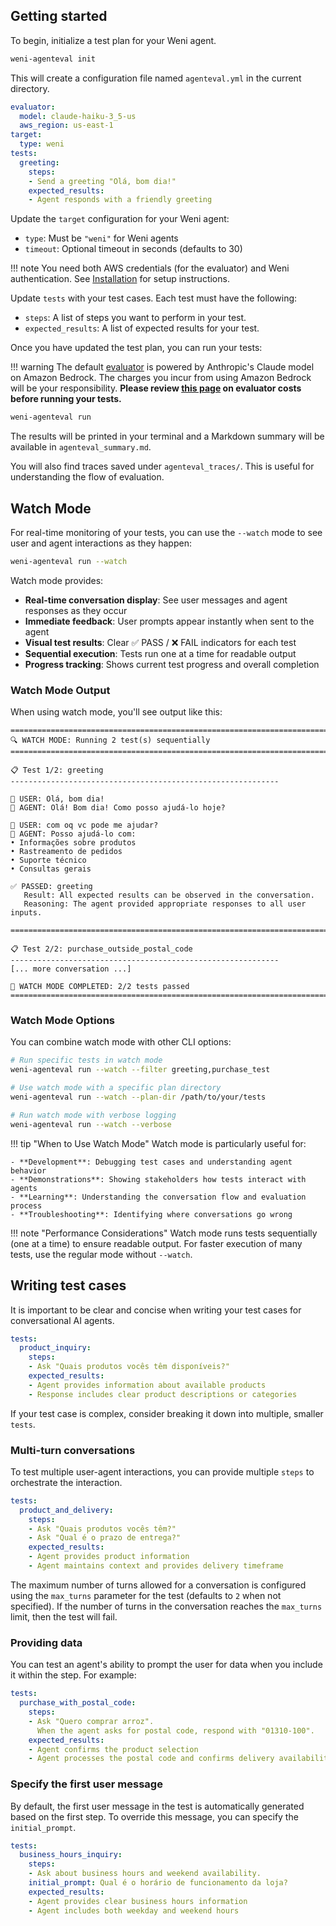 ## Getting started

To begin, initialize a test plan for your Weni agent.

```bash
weni-agenteval init
```

This will create a configuration file named `agenteval.yml` in the current directory.

```yaml title="agenteval.yml"
evaluator:
  model: claude-haiku-3_5-us
  aws_region: us-east-1
target:
  type: weni
tests:
  greeting:
    steps:
    - Send a greeting "Olá, bom dia!"
    expected_results:
    - Agent responds with a friendly greeting
```

Update the `target` configuration for your Weni agent:

- `type`: Must be `"weni"` for Weni agents
- `timeout`: Optional timeout in seconds (defaults to 30)

!!! note
    You need both AWS credentials (for the evaluator) and Weni authentication. See [Installation](installation.md) for setup instructions.

Update `tests` with your test cases. Each test must have the following:

- `steps`: A list of steps you want to perform in your test.
- `expected_results`: A list of expected results for your test.

Once you have updated the test plan, you can run your tests:

!!! warning
    The default [evaluator](evaluators/index.md) is powered by Anthropic's Claude model on Amazon Bedrock. The charges you incur from using Amazon Bedrock will be your responsibility. **Please review [this page](evaluators/index.md#evaluator-costs) on evaluator costs before running your tests.**

```bash
weni-agenteval run
```

The results will be printed in your terminal and a Markdown summary will be available in `agenteval_summary.md`.

You will also find traces saved under `agenteval_traces/`. This is useful for understanding the
flow of evaluation.

## Watch Mode

For real-time monitoring of your tests, you can use the `--watch` mode to see user and agent interactions as they happen:

```bash
weni-agenteval run --watch
```

Watch mode provides:

- **Real-time conversation display**: See user messages and agent responses as they occur
- **Immediate feedback**: User prompts appear instantly when sent to the agent
- **Visual test results**: Clear ✅ PASS / ❌ FAIL indicators for each test
- **Sequential execution**: Tests run one at a time for readable output
- **Progress tracking**: Shows current test progress and overall completion

### Watch Mode Output

When using watch mode, you'll see output like this:

```
================================================================================
🔍 WATCH MODE: Running 2 test(s) sequentially
================================================================================

📋 Test 1/2: greeting
------------------------------------------------------------

👤 USER: Olá, bom dia!
🤖 AGENT: Olá! Bom dia! Como posso ajudá-lo hoje?

👤 USER: com oq vc pode me ajudar?
🤖 AGENT: Posso ajudá-lo com:
• Informações sobre produtos
• Rastreamento de pedidos
• Suporte técnico
• Consultas gerais

✅ PASSED: greeting
   Result: All expected results can be observed in the conversation.
   Reasoning: The agent provided appropriate responses to all user inputs.

================================================================================

📋 Test 2/2: purchase_outside_postal_code
------------------------------------------------------------
[... more conversation ...]

🏁 WATCH MODE COMPLETED: 2/2 tests passed
================================================================================
```

### Watch Mode Options

You can combine watch mode with other CLI options:

```bash
# Run specific tests in watch mode
weni-agenteval run --watch --filter greeting,purchase_test

# Use watch mode with a specific plan directory
weni-agenteval run --watch --plan-dir /path/to/your/tests

# Run watch mode with verbose logging
weni-agenteval run --watch --verbose
```

!!! tip "When to Use Watch Mode"
    Watch mode is particularly useful for:
    
    - **Development**: Debugging test cases and understanding agent behavior
    - **Demonstrations**: Showing stakeholders how tests interact with agents
    - **Learning**: Understanding the conversation flow and evaluation process
    - **Troubleshooting**: Identifying where conversations go wrong

!!! note "Performance Considerations"
    Watch mode runs tests sequentially (one at a time) to ensure readable output. For faster execution of many tests, use the regular mode without `--watch`.


## Writing test cases

It is important to be clear and concise when writing your test cases for conversational AI agents.

```yaml title="agenteval.yml"
tests:
  product_inquiry:
    steps:
    - Ask "Quais produtos vocês têm disponíveis?"
    expected_results:
    - Agent provides information about available products
    - Response includes clear product descriptions or categories
```

If your test case is complex, consider breaking it down into multiple, smaller `tests`.

### Multi-turn conversations

To test multiple user-agent interactions, you can provide multiple `steps` to orchestrate the interaction.

```yaml title="agenteval.yml"
tests:
  product_and_delivery:
    steps:
    - Ask "Quais produtos vocês têm?"
    - Ask "Qual é o prazo de entrega?"
    expected_results:
    - Agent provides product information
    - Agent maintains context and provides delivery timeframe
```

The maximum number of turns allowed for a conversation is configured using the `max_turns` parameter for the test (defaults to `2` when not specified).
If the number of turns in the conversation reaches the `max_turns` limit, then the test will fail.

### Providing data

You can test an agent's ability to prompt the user for data when you include it within the step. For example:

```yaml title="agenteval.yml"
tests:
  purchase_with_postal_code:
    steps:
    - Ask "Quero comprar arroz".
      When the agent asks for postal code, respond with "01310-100".
    expected_results:
    - Agent confirms the product selection
    - Agent processes the postal code and confirms delivery availability
```

### Specify the first user message

By default, the first user message in the test is automatically generated based on the first step. To override this message, you can specify the `initial_prompt`.

```yaml title="agenteval.yml"
tests:
  business_hours_inquiry:
    steps:
    - Ask about business hours and weekend availability.
    initial_prompt: Qual é o horário de funcionamento da loja?
    expected_results:
    - Agent provides clear business hours information
    - Agent includes both weekday and weekend hours
```
